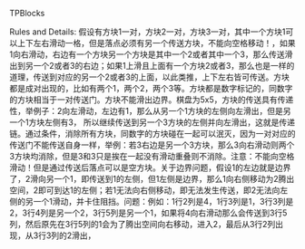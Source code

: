 TPBlocks

Rules and Details: 假设有方块1一对，方块2一对，方块3一对，其中一个方块1可以上下左右滑动一格，但是落点必须有另一个传送方块，不能向空格移动！，如果1向右滑动，右边有一个方块另一个方块是其中一个2或者其中一个3，那么传送滑出到另一个2或者3的右边；如果1上滑且上面有一个方块2或者3，那么也是一样的道理，传送到对应的另一个2或者3的上面，以此类推，上下左右皆可传送。方块都是成对出现的，比如有两个1，两个2，两个3等。方块都是数字标记的，同数字的方块相当于一对传送门。方块不能滑出边界。棋盘为5x5，方块的传送具有传递性，举例子：2向左滑动，左边有1，那么从另一个1方块的左侧向左滑出，但是另一个1方块左侧有3，
所以继续传送到另一个3方块的左侧并向左滑出，这就是传递链。通过条件，消除所有方块，同数字的方块碰在一起可以泯灭，因为一对对应的传送门不能传送自身一样，举例：若3右边是另一个3方块，那么3向右滑动则两个3方块均消除，但是3和3只是挨在一起没有滑动重叠则不消除。注意：不能向空格滑动！但是通过传送后落点可以是空方块。关于边界问题，假设1的左边就是边界了，2滑向另一个1，即传送到1的左侧，但1左侧是边界，那么1向右侧移动为2腾出空间，2即可到达1的左侧；若1无法向右侧移动，即无法发生传送，即2无法向左侧的另一个1滑动，并卡住阻挡。问题：例如：1行2列是4，1行3列是1，3行3列是2，3行4列是另一个2，3行5列是另一个1，如果将4向右滑动那么会传送到3行5列，然后原先在3行5列的1会为了腾出空间向右移动，进入2，最后从3行2列出现，从3行3列的2滑出，
